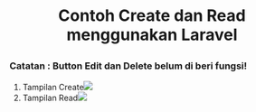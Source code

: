 <b><h1><p align="center">Contoh Create dan Read menggunakan Laravel</p></h1></b>
<h3>Catatan : Button Edit dan Delete belum di beri fungsi!</h3>

<ol>
    <li>Tampilan Create<img src="https://github.com/rizkyhananta99/laravel-CreateRead/blob/main/gambar/create.png"></li>
    <li>Tampilan Read<img src="https://github.com/rizkyhananta99/laravel-CreateRead/blob/main/gambar/read.png"></li>
</ol>
